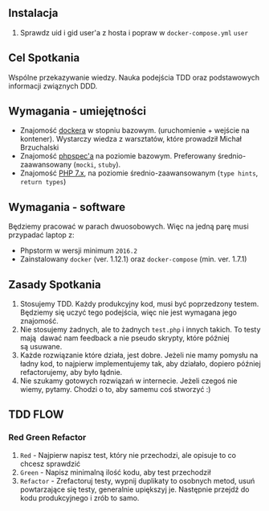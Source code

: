## Instalacja

1. Sprawdz uid i gid user'a z hosta i popraw w `docker-compose.yml` `user` 

## Cel Spotkania

Wspólne przekazywanie wiedzy. Nauka podejścia TDD oraz podstawowych informacji 
 związnych DDD. 

## Wymagania - umiejętności

* Znajomość [dockera](https://www.conetix.com.au/blog/docker-basics-practical-starters-guide) w stopniu bazowym. (uruchomienie + wejście na kontener).
Wystarczy wiedza z warsztatów, które prowadził Michał Brzuchalski
* Znajomość [phpspec'a](http://www.phpspec.net/en/stable/manual/introduction.html) na poziomie bazowym. 
 Preferowany średnio-zaawansowany (`mocki`, `stuby`).
* Znajomość [PHP 7.x](http://php.net/manual/en/migration70.new-features.php), na poziomie średnio-zaawansowanym (`type hints`, `return types`) 

## Wymagania - software

Będziemy pracować w parach dwuosobowych. 
Więc na jedną parę musi przypadać laptop z:

* Phpstorm w wersji minimum `2016.2`
* Zainstalowany `docker` (ver. 1.12.1) oraz `docker-compose` (min. ver. 1.7.1)

## Zasady Spotkania

1. Stosujemy TDD. Każdy produkcyjny kod, musi być poprzedzony testem. 
Będziemy się uczyć tego podejścia, więc nie jest wymagana jego znajomość.
2. Nie stosujemy żadnych, ale to żadnych `test.php` i innych takich. To testy mają 
dawać nam feedback a nie pseudo skrypty, które później są usuwane.
3. Każde rozwiązanie które działa, jest dobre. 
 Jeżeli nie mamy pomysłu na ładny kod, to najpierw implementujemy tak, aby
 działało, dopiero później refactorujemy, aby było łądnie.
4. Nie szukamy gotowych rozwiązań w internecie. Jeżeli czegoś nie wiemy, 
pytamy. Chodzi o to, aby samemu coś stworzyć :)


## TDD FLOW
### Red Green Refactor

1. `Red` - Najpierw napisz test, który nie przechodzi, ale opisuje to co chcesz
sprawdzić
2. `Green` - Napisz minimalną ilość kodu, aby test przechodził
3. `Refactor` - Zrefactoruj testy, wypnij duplikaty to osobnych metod, usuń powtarzające
 się testy, generalnie upiększyj je. 
 Następnie przejdź do kodu produkcyjnego i zrób to samo.